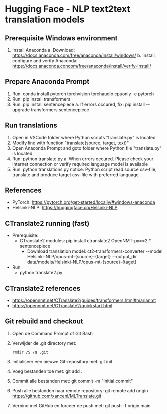 # Hugging Face - NLP text2text translation models

## Prerequisite Windows environment

1. Install Anaconda
    a. Download: <https://docs.anaconda.com/free/anaconda/install/windows/>
    b. Install, configure and verify Anaconda: <https://docs.anaconda.concom/free/anaconda/install/verify-install/>

## Prepare Anaconda Prompt

1. Run: conda install pytorch torchvision torchaudio cpuonly -c pytorch
2. Run: pip install transformers
3. Run: pip install sentencepiece
    a. If errors occured, fix: pip install --upgrade transformers sentencepiece

## Run translations

1. Open in VSCode folder where Python scripts "translate.py" is located
2. Modify line with function "translate(source, target, text)"
3. Open Anaconda Prompt and goto folder where Python file "translate.py" is located
4. Run: python translate.py
    a. When errors occured. Please check your internet connection or verify required language model is available
5. Run: python translations.py
    notice: Python script read source csv-file, translate and produce target csv-file with preferred language

## References

- PyTorch: <https://pytorch.org/get-started/locally/#windows-anaconda>
- Helsinki-NLP: <https://huggingface.co/Helsinki-NLP>

## CTranslate2 running (fast)

- Prerequisite:
  - CTranslate2 modules: pip install ctranslate2 OpenNMT-py==2.* sentencepiece
    - Download translation model: ct2-transformers-converter --model Helsinki-NLP/opus-mt-{source}-{target} --output_dir data/models/Helsinki-NLP/opus-mt-{source}-{taget}
- Run:
  - python translate2.py

## CTranslate2 references

- <https://opennmt.net/CTranslate2/guides/transformers.html#marianmt>
- <https://opennmt.net/CTranslate2/quickstart.html>

## Git rebuild and checkout

1. Open de Command Prompt of Git Bash
2. Verwijder de .git directory met:

    ```console
    rmdir /S /Q .git
    ```

3. Initialiseer een nieuwe Git-repository met: git init
4. Voeg bestanden toe met: git add .
5. Commit alle bestanden met: git commit -m "Initial commit"
6. Push alle bestanden naar remote repository: git remote add origin <https://github.com/xancenl/MLTranslate.git>
7. Verbind met GitHub en forceer de push met: git push -f origin main
